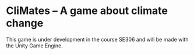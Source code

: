# CliMates – A game about climate change 
This game is under development in the course SE306 and will be made with the Unity Game Engine.
